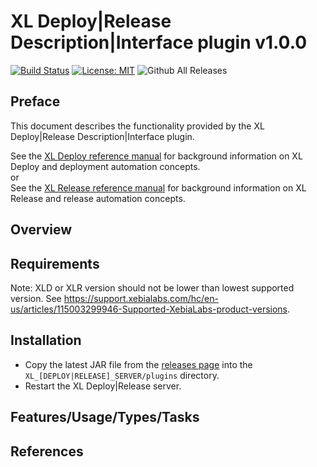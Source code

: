 # XL Deploy|Release Description|Interface plugin v1.0.0

[![Build Status][LCPLUGINNAME-travis-image]][LCPLUGINNAME-travis-url]
[![License: MIT][LCPLUGINNAME-license-image]][LCPLUGINNAME-license-url]
![Github All Releases][LCPLUGINNAME-downloads-image]

[LCPLUGINNAME-travis-image]: https://travis-ci.org/xebialabs-community/LCPLUGINNAME.svg?branch=master
[LCPLUGINNAME-travis-url]: https://travis-ci.org/xebialabs-community/LCPLUGINNAME
[LCPLUGINNAME-license-image]: https://img.shields.io/badge/License-MIT-yellow.svg
[LCPLUGINNAME-license-url]: https://opensource.org/licenses/MIT
[LCPLUGINNAME-downloads-image]: https://img.shields.io/github/downloads/xebialabs-community/LCPLUGINNAME/total.svg

## Preface

This document describes the functionality provided by the XL Deploy|Release Description|Interface plugin.

See the [XL Deploy reference manual](https://docs.xebialabs.com/xl-deploy) for background information on XL Deploy and deployment automation concepts.  
or  
See the [XL Release reference manual](https://docs.xebialabs.com/xl-release) for background information on XL Release and release automation concepts.  

## Overview

## Requirements

Note:  XLD or XLR version should not be lower than lowest supported version.  See <https://support.xebialabs.com/hc/en-us/articles/115003299946-Supported-XebiaLabs-product-versions>.

## Installation

* Copy the latest JAR file from the [releases page](https://github.com/xebialabs-community/LCPLUGINNAME/releases) into the `XL_[DEPLOY|RELEASE]_SERVER/plugins` directory.
* Restart the XL Deploy|Release server.

## Features/Usage/Types/Tasks

## References
